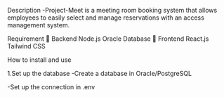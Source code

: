 Description
-Project-Meet is a meeting room booking system that allows employees to easily select and manage reservations with an access management system.

Requirement
🔹 Backend
Node.js
Oracle Database
🔹 Frontend
React.js
Tailwind CSS


How to install and use

1.Set up the database
-Create a database in Oracle/PostgreSQL


-Set up the connection in .env
